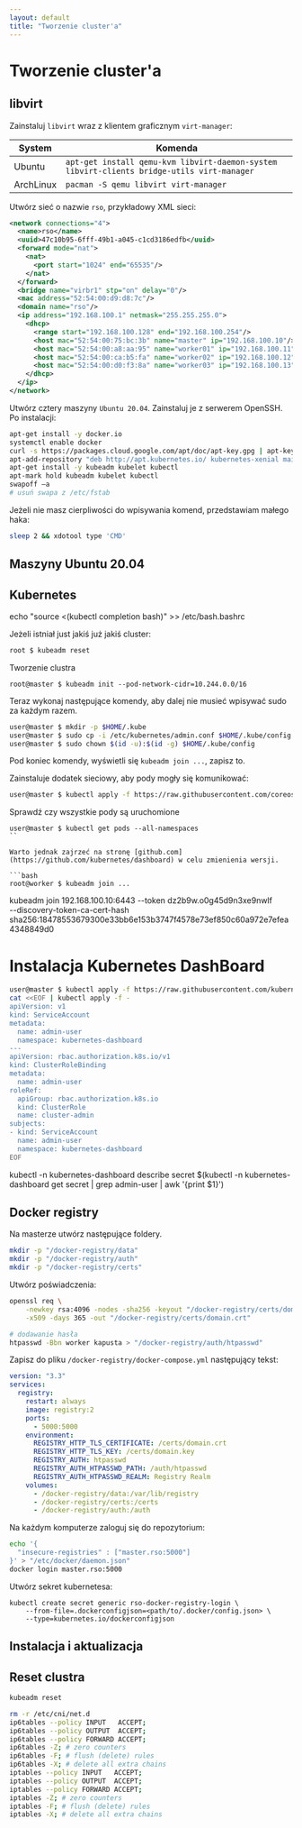 ```yaml
---
layout: default
title: "Tworzenie cluster'a"
---
```

Tworzenie cluster'a
============


## libvirt

Zainstaluj `libvirt` wraz z klientem graficznym `virt-manager`:

|System|Komenda|
|---|---|
|Ubuntu|`apt-get install qemu-kvm libvirt-daemon-system libvirt-clients bridge-utils virt-manager`|
|ArchLinux|`pacman -S qemu libvirt virt-manager`|


Utwórz sieć o nazwie `rso`, przykładowy XML sieci:
```xml
<network connections="4">
  <name>rso</name>
  <uuid>47c10b95-6fff-49b1-a045-c1cd3186edfb</uuid>
  <forward mode="nat">
    <nat>
      <port start="1024" end="65535"/>
    </nat>
  </forward>
  <bridge name="virbr1" stp="on" delay="0"/>
  <mac address="52:54:00:d9:d8:7c"/>
  <domain name="rso"/>
  <ip address="192.168.100.1" netmask="255.255.255.0">
    <dhcp>
      <range start="192.168.100.128" end="192.168.100.254"/>
      <host mac="52:54:00:75:bc:3b" name="master" ip="192.168.100.10"/>
      <host mac="52:54:00:a8:aa:95" name="worker01" ip="192.168.100.11"/>
      <host mac="52:54:00:ca:b5:fa" name="worker02" ip="192.168.100.12"/>
      <host mac="52:54:00:d0:f3:8a" name="worker03" ip="192.168.100.13"/>
    </dhcp>
  </ip>
</network>
```

Utwórz cztery maszyny `Ubuntu 20.04`.
Zainstaluj je z serwerem OpenSSH.
Po instalacji:
```bash
apt-get install -y docker.io
systemctl enable docker
curl -s https://packages.cloud.google.com/apt/doc/apt-key.gpg | apt-key add
apt-add-repository "deb http://apt.kubernetes.io/ kubernetes-xenial main"
apt-get install -y kubeadm kubelet kubectl
apt-mark hold kubeadm kubelet kubectl
swapoff –a
# usuń swapa z /etc/fstab
```

Jeżeli nie masz cierpliwości do wpisywania komend, przedstawiam małego haka:
```bash
sleep 2 && xdotool type 'CMD' 
```


## Maszyny Ubuntu 20.04

## Kubernetes

echo "source <(kubectl completion bash)" >> /etc/bash.bashrc

Jeżeli istniał just jakiś już jakiś cluster:
```bash
root $ kubeadm reset
```

Tworzenie clustra
```
root@master $ kubeadm init --pod-network-cidr=10.244.0.0/16
```

Teraz wykonaj następujące komendy, aby dalej nie musieć wpisywać sudo za każdym razem.
```bash
user@master $ mkdir -p $HOME/.kube
user@master $ sudo cp -i /etc/kubernetes/admin.conf $HOME/.kube/config
user@master $ sudo chown $(id -u):$(id -g) $HOME/.kube/config
```
Pod koniec komendy, wyświetli się `kubeadm join ...`, zapisz to.

Zainstaluje dodatek sieciowy, aby pody mogły się komunikować:
```bash
user@master $ kubectl apply -f https://raw.githubusercontent.com/coreos/flannel/master/Documentation/kube-flannel.yml
```

Sprawdź czy wszystkie pody są uruchomione
```
user@master $ kubectl get pods --all-namespaces
``

Warto jednak zajrzeć na stronę [github.com](https://github.com/kubernetes/dashboard) w celu zmienienia wersji.

```bash
root@worker $ kubeadm join ...
```
kubeadm join 192.168.100.10:6443 --token dz2b9w.o0g45d9n3xe9nwlf \
    --discovery-token-ca-cert-hash sha256:18478553679300e33bb6e153b3747f4578e73ef850c60a972e7efea4348849d0

# Instalacja Kubernetes DashBoard

```bash
user@master $ kubectl apply -f https://raw.githubusercontent.com/kubernetes/dashboard/v2.0.1/aio/deploy/recommended.yaml
cat <<EOF | kubectl apply -f -
apiVersion: v1
kind: ServiceAccount
metadata:
  name: admin-user
  namespace: kubernetes-dashboard
---
apiVersion: rbac.authorization.k8s.io/v1
kind: ClusterRoleBinding
metadata:
  name: admin-user
roleRef:
  apiGroup: rbac.authorization.k8s.io
  kind: ClusterRole
  name: cluster-admin
subjects:
- kind: ServiceAccount
  name: admin-user
  namespace: kubernetes-dashboard
EOF
```
kubectl -n kubernetes-dashboard describe secret $(kubectl -n kubernetes-dashboard get secret | grep admin-user | awk '{print $1}')

## Docker registry

Na masterze utwórz następujące foldery.
```bash
mkdir -p "/docker-registry/data"
mkdir -p "/docker-registry/auth"
mkdir -p "/docker-registry/certs"
```

Utwórz poświadczenia:
```bash
openssl req \
    -newkey rsa:4096 -nodes -sha256 -keyout "/docker-registry/certs/domain.key" \
    -x509 -days 365 -out "/docker-registry/certs/domain.crt"

# dodawanie hasła
htpasswd -Bbn worker kapusta > "/docker-registry/auth/htpasswd"
```

Zapisz do pliku `/docker-registry/docker-compose.yml` następujący tekst:
```yaml
version: "3.3"
services:
  registry:
    restart: always
    image: registry:2
    ports:
      - 5000:5000
    environment:
      REGISTRY_HTTP_TLS_CERTIFICATE: /certs/domain.crt
      REGISTRY_HTTP_TLS_KEY: /certs/domain.key
      REGISTRY_AUTH: htpasswd
      REGISTRY_AUTH_HTPASSWD_PATH: /auth/htpasswd
      REGISTRY_AUTH_HTPASSWD_REALM: Registry Realm
    volumes:
      - /docker-registry/data:/var/lib/registry
      - /docker-registry/certs:/certs
      - /docker-registry/auth:/auth
```

Na każdym komputerze zaloguj się do repozytorium:
```bash 
echo '{
  "insecure-registries" : ["master.rso:5000"]
}' > "/etc/docker/daemon.json"
docker login master.rso:5000
```

Utwórz sekret kubernetesa:
```
kubectl create secret generic rso-docker-registry-login \
    --from-file=.dockerconfigjson=<path/to/.docker/config.json> \
    --type=kubernetes.io/dockerconfigjson
```

## Instalacja i aktualizacja

## Reset clustra
```bash
kubeadm reset

rm -r /etc/cni/net.d
ip6tables --policy INPUT   ACCEPT;
ip6tables --policy OUTPUT  ACCEPT;
ip6tables --policy FORWARD ACCEPT;
ip6tables -Z; # zero counters
ip6tables -F; # flush (delete) rules
ip6tables -X; # delete all extra chains
iptables --policy INPUT   ACCEPT;
iptables --policy OUTPUT  ACCEPT;
iptables --policy FORWARD ACCEPT;
iptables -Z; # zero counters
iptables -F; # flush (delete) rules
iptables -X; # delete all extra chains
```
